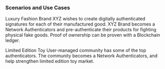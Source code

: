 ### Scenarios and Use Cases

Luxury Fashion Brand XYZ wishes to create digitally authenticated signatures for each of their manufactured good. XYZ Brand becomes a Network Authenticators and pre-authenticate their products for fighting physical fake goods. Proof of ownership can be proven with a Blockchain ledger.

Limited Edition Toy User-managed community has some of the top authenticators. The community becomes a Network Authenticators, and help strengthen limited edition toy market.
